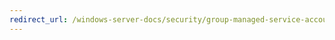 ```yaml
---
redirect_url: /windows-server-docs/security/group-managed-service-accounts/security-options/network-access-do-not-allow-storage-of-passwords-and-credentials-for-network-authentication.md
---
```

